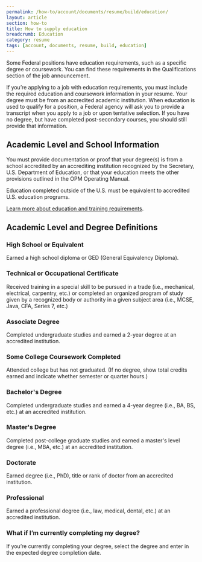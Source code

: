 ```yaml
---
permalink: /how-to/account/documents/resume/build/education/
layout: article
section: how-to
title: How to supply education
breadcrumb: Education
category: resume
tags: [account, documents, resume, build, education]
---
```


Some Federal positions have education requirements, such as a specific degree or coursework. You can find these requirements in the Qualifications section of the job announcement.

If you’re applying to a job with education requirements, you must include the required education and coursework information in your resume. Your degree must be from an accredited academic institution. When education is used to qualify for a position, a Federal agency will ask you to provide a transcript when you apply to a job or upon tentative selection. If you have no degree, but have completed post-secondary courses, you should still provide that information.

## Academic Level and School Information

You must provide documentation or proof that your degree(s) is from a school accredited by an accrediting institution recognized by the Secretary, U.S. Department of Education, or that your education meets the other provisions outlined in the OPM Operating Manual.

Education completed outside of the U.S. must be equivalent to accredited U.S. education programs.

[Learn more about education and training requirements](https://www.opm.gov/policy-data-oversight/classification-qualifications/general-schedule-qualification-policies/#url=e4).

## Academic Level and Degree Definitions

### High School or Equivalent

Earned a high school diploma or GED (General Equivalency Diploma).

### Technical or Occupational Certificate

Received training in a special skill to be pursued in a trade (i.e., mechanical, electrical, carpentry, etc.) or completed an organized program of study given by a recognized body or authority in a given subject area (i.e., MCSE, Java, CFA, Series 7, etc.)

### Associate Degree

Completed undergraduate studies and earned a 2-year degree at an accredited institution.

### Some College Coursework Completed

Attended college but has not graduated. (If no degree, show total credits earned and indicate whether semester or quarter hours.)

### Bachelor's Degree

Completed undergraduate studies and earned a 4-year degree (i.e., BA, BS, etc.) at an accredited institution.

### Master's Degree

Completed post-college graduate studies and earned a master's level degree (i.e., MBA, etc.) at an accredited institution.

### Doctorate

Earned degree (i.e., PhD), title or rank of doctor from an accredited institution.

### Professional

Earned a professional degree (i.e., law, medical, dental, etc.) at an accredited institution.

### What if I’m currently completing my degree?

If you’re currently completing your degree, select the degree and enter in the expected degree completion date.
